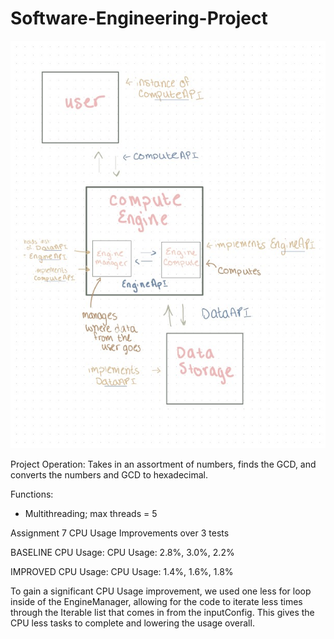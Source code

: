 # Software-Engineering-Project

![SystemDiagram](https://github.com/jcalhounn/Software-Engineering-Project/blob/main/SystemDiagram.jpg)


Project Operation:
  Takes in an assortment of numbers, finds the GCD, and converts the numbers and GCD to hexadecimal.

Functions:
  - Multithreading; max threads = 5


Assignment 7 CPU Usage Improvements over 3 tests

BASELINE CPU Usage:
CPU Usage: 2.8%, 3.0%, 2.2%

IMPROVED CPU Usage:
CPU Usage: 1.4%, 1.6%, 1.8%

To gain a significant CPU Usage improvement, we used one less for loop inside of the EngineManager, allowing for the code to iterate less times through the
Iterable<Integer> list that comes in from the inputConfig. This gives the CPU less tasks to complete and lowering the usage overall.

